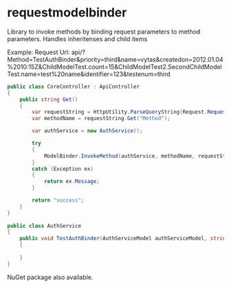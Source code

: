 requestmodelbinder
==================

Library to invoke methods by binding request parameters to method parameters. Handles inheritenses and child items

Example:
Request Url:
api/?Method=TestAuthBinder&priority=third&name=vytas&createdon=2012.01.04%2010:15Z&ChildModelTest.count=15&ChildModelTest2.SecondChildModelTest.name=test%20name&identifier=123&testenum=third

```csharp
public class CoreController : ApiController
{
    public string Get()
    {
        var requestString = HttpUtility.ParseQueryString(Request.RequestUri.Query);
        var methodName = requestString.Get("Method");

        var authService = new AuthService();

        try
        {
            ModelBinder.InvokeMethod(authService, methodName, requestString);
        }
        catch (Exception ex)
        {
            return ex.Message;
        }

        return "success";
    }
}
    
public class AuthService
{
    public void TestAuthBinder(AuthServiceModel authServiceModel, string name, Test? priority)
    {
        
    } 
}  
```

NuGet package also available.
